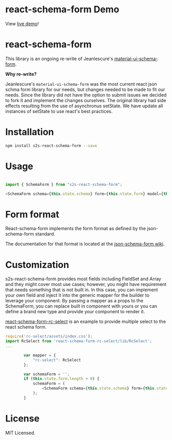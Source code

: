 # react-schema-form Demo

View [live demo]( )!

# react-schema-form

This library is an ongoing re-write of Jeanlescure's [material-ui-schema-form](https://github.com/jeanlescure/material-ui-schema-form).

**Why re-write?**

Jeanlescure's `material-ui-schema-form` was the most current react json schma form library for our needs, but changes needed to be made to fit our needs. 
Since the library did not have the option to submit issues we decided to fork it and implement the changes ourselves. The original library had side effects resulting from the use of asynchronus setState. We have update all instances of setState to use react's best practices.


# Installation

```sh
npm install s2s-react-schema-form --save
```


# Usage

```js

import { SchemaForm } from "s2s-react-schema-form";

<SchemaForm schema={this.state.schema} form={this.state.form} model={this.props.model} onModelChange={this.props.onModelChange} />

```

# Form format

React-schema-form implements the form format as defined by the json-schema-form standard.

The documentation for that format is located at the [json-schema-form wiki](https://github.com/json-schema-form/json-schema-form/wiki/Documentation).

# Customization

s2s-react-schema-form provides most fields including FieldSet and Array and they might cover most use cases; however, you might have requirement that needs something that is not built in. In this case, you
can implement your own field and inject it into the generic mapper for the builder to leverage your component. By passing a mapper as a props to the SchemaForm, you can replace built in component with
yours or you can define a brand new type and provide your component to render it.

[react-schema-form-rc-select](https://github.com/networknt/react-schema-form-rc-select) is an example to provide multiple select to the react schema form.

```js
require('rc-select/assets/index.css');
import RcSelect from 'react-schema-form-rc-select/lib/RcSelect';
...

        var mapper = {
            "rc-select": RcSelect
        };

        var schemaForm = '';
        if (this.state.form.length > 0) {
            schemaForm = (
                <SchemaForm schema={this.state.schema} form={this.state.form} model={this.state.model} onModelChange={this.onModelChange} mapper={mapper} />
            );
        }


```

# License

MIT Licensed.

